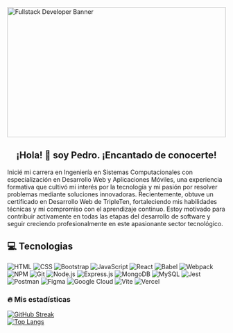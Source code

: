 <img src="https://la35.net/assets/img/mern.png" alt="Fullstack Developer Banner" width="100%" height="300"/>

## <div align="center">¡Hola! 👋 soy Pedro. ¡Encantado de conocerte!</div>

Inicié mi carrera en Ingeniería en Sistemas Computacionales con especialización en Desarrollo Web y Aplicaciones Móviles, una experiencia formativa que cultivó mi interés por la tecnología y mi pasión por resolver problemas mediante soluciones innovadoras. Recientemente, obtuve un certificado en Desarrollo Web de TripleTen, fortaleciendo mis habilidades técnicas y mi compromiso con el aprendizaje continuo. Estoy motivado para contribuir activamente en todas las etapas del desarrollo de software y seguir creciendo profesionalmente en este apasionante sector tecnológico.

## 💻 Tecnologias
![HTML](https://img.shields.io/badge/HTML-orange?logo=html5&style=for-the-badge&logoColor=white) ![CSS](https://img.shields.io/badge/CSS-blue?logo=css3&style=for-the-badge&logoColor=white) ![Bootstrap](https://img.shields.io/badge/Bootstrap-purple?logo=bootstrap&style=for-the-badge&logoColor=white) ![JavaScript](https://img.shields.io/badge/JavaScript-yellow?logo=javascript&style=for-the-badge&logoColor=white) ![React](https://img.shields.io/badge/React-blue?logo=react&style=for-the-badge&logoColor=white) ![Babel](https://img.shields.io/badge/Babel-yellow?logo=babel&style=for-the-badge&logoColor=white) ![Webpack](https://img.shields.io/badge/Webpack-blue?logo=webpack&style=for-the-badge&logoColor=white) ![NPM](https://img.shields.io/badge/NPM-red?logo=npm&style=for-the-badge&logoColor=white) ![Git](https://img.shields.io/badge/Git-black?logo=git&style=for-the-badge&logoColor=white) ![Node.js](https://img.shields.io/badge/Node.js-green?logo=node.js&style=for-the-badge&logoColor=white) ![Express.js](https://img.shields.io/badge/Express.js-lightgrey?logo=express&style=for-the-badge&logoColor=white) ![MongoDB](https://img.shields.io/badge/MongoDB-green?logo=mongodb&style=for-the-badge&logoColor=white) ![MySQL](https://img.shields.io/badge/MySQL-blue?logo=mysql&style=for-the-badge&logoColor=white) ![Jest](https://img.shields.io/badge/Jest-red?logo=jest&style=for-the-badge&logoColor=white) ![Postman](https://img.shields.io/badge/Postman-orange?logo=postman&style=for-the-badge&logoColor=white) ![Figma](https://img.shields.io/badge/Figma-purple?logo=figma&style=for-the-badge&logoColor=white) ![Google Cloud](https://img.shields.io/badge/Google%20Cloud-blue?logo=google-cloud&style=for-the-badge&logoColor=white) ![Vite](https://img.shields.io/badge/Vite-darkgreen?logo=vite&style=for-the-badge&logoColor=white) ![Vercel](https://img.shields.io/badge/Vercel-black?logo=vercel&style=for-the-badge&logoColor=white)

### 🔥 Mis estadísticas
[![GitHub Streak](http://github-readme-streak-stats.herokuapp.com?user=Pedro-ETS&theme=dark&background=000000)](https://git.io/streak-stats)
<br/> <!-- Salto de línea -->
[![Top Langs](https://github-readme-stats.vercel.app/api/top-langs/?username=Pedro-ETS&layout=compact&theme=vision-friendly-dark)](https://github.com/anuraghazra/github-readme-stats)


